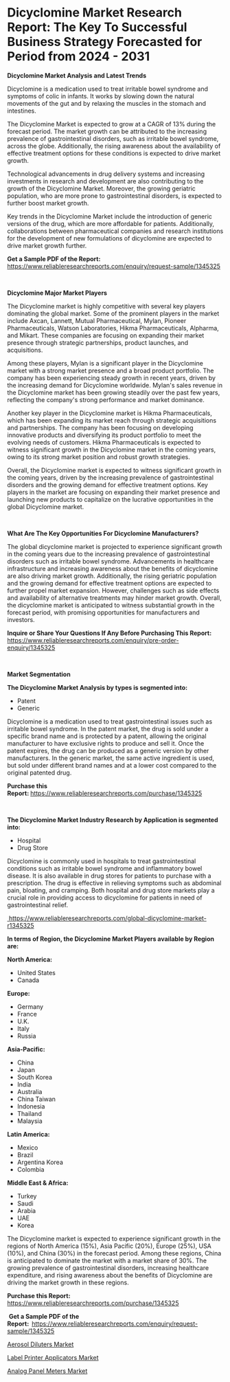 <p><h1>Dicyclomine Market Research Report: The Key To Successful Business Strategy Forecasted for Period from 2024 - 2031</h1></p><p><strong>Dicyclomine Market Analysis and Latest Trends</strong></p>
<p><p>Dicyclomine is a medication used to treat irritable bowel syndrome and symptoms of colic in infants. It works by slowing down the natural movements of the gut and by relaxing the muscles in the stomach and intestines.</p><p>The Dicyclomine Market is expected to grow at a CAGR of 13% during the forecast period. The market growth can be attributed to the increasing prevalence of gastrointestinal disorders, such as irritable bowel syndrome, across the globe. Additionally, the rising awareness about the availability of effective treatment options for these conditions is expected to drive market growth.</p><p>Technological advancements in drug delivery systems and increasing investments in research and development are also contributing to the growth of the Dicyclomine Market. Moreover, the growing geriatric population, who are more prone to gastrointestinal disorders, is expected to further boost market growth.</p><p>Key trends in the Dicyclomine Market include the introduction of generic versions of the drug, which are more affordable for patients. Additionally, collaborations between pharmaceutical companies and research institutions for the development of new formulations of dicyclomine are expected to drive market growth further.</p></p>
<p><strong>Get a Sample PDF of the Report:&nbsp;</strong> <a href="https://www.reliableresearchreports.com/enquiry/request-sample/1345325">https://www.reliableresearchreports.com/enquiry/request-sample/1345325</a></p>
<p>&nbsp;</p>
<p><strong>Dicyclomine Major Market Players</strong></p>
<p><p>The Dicyclomine market is highly competitive with several key players dominating the global market. Some of the prominent players in the market include Axcan, Lannett, Mutual Pharmaceutical, Mylan, Pioneer Pharmaceuticals, Watson Laboratories, Hikma Pharmaceuticals, Alpharma, and Mikart. These companies are focusing on expanding their market presence through strategic partnerships, product launches, and acquisitions.</p><p>Among these players, Mylan is a significant player in the Dicyclomine market with a strong market presence and a broad product portfolio. The company has been experiencing steady growth in recent years, driven by the increasing demand for Dicyclomine worldwide. Mylan's sales revenue in the Dicyclomine market has been growing steadily over the past few years, reflecting the company's strong performance and market dominance.</p><p>Another key player in the Dicyclomine market is Hikma Pharmaceuticals, which has been expanding its market reach through strategic acquisitions and partnerships. The company has been focusing on developing innovative products and diversifying its product portfolio to meet the evolving needs of customers. Hikma Pharmaceuticals is expected to witness significant growth in the Dicyclomine market in the coming years, owing to its strong market position and robust growth strategies.</p><p>Overall, the Dicyclomine market is expected to witness significant growth in the coming years, driven by the increasing prevalence of gastrointestinal disorders and the growing demand for effective treatment options. Key players in the market are focusing on expanding their market presence and launching new products to capitalize on the lucrative opportunities in the global Dicyclomine market.</p></p>
<p>&nbsp;</p>
<p><strong>What Are The Key Opportunities For Dicyclomine Manufacturers?</strong></p>
<p><p>The global dicyclomine market is projected to experience significant growth in the coming years due to the increasing prevalence of gastrointestinal disorders such as irritable bowel syndrome. Advancements in healthcare infrastructure and increasing awareness about the benefits of dicyclomine are also driving market growth. Additionally, the rising geriatric population and the growing demand for effective treatment options are expected to further propel market expansion. However, challenges such as side effects and availability of alternative treatments may hinder market growth. Overall, the dicyclomine market is anticipated to witness substantial growth in the forecast period, with promising opportunities for manufacturers and investors.</p></p>
<p><strong>Inquire or Share Your Questions If Any Before Purchasing This Report:</strong> <a href="https://www.reliableresearchreports.com/enquiry/pre-order-enquiry/1345325">https://www.reliableresearchreports.com/enquiry/pre-order-enquiry/1345325</a></p>
<p>&nbsp;</p>
<p><strong>Market Segmentation</strong></p>
<p><strong>The Dicyclomine Market Analysis by types is segmented into:</strong></p>
<p><ul><li>Patent</li><li>Generic</li></ul></p>
<p><p>Dicyclomine is a medication used to treat gastrointestinal issues such as irritable bowel syndrome. In the patent market, the drug is sold under a specific brand name and is protected by a patent, allowing the original manufacturer to have exclusive rights to produce and sell it. Once the patent expires, the drug can be produced as a generic version by other manufacturers. In the generic market, the same active ingredient is used, but sold under different brand names and at a lower cost compared to the original patented drug.</p></p>
<p><strong>Purchase this Report:&nbsp;</strong><a href="https://www.reliableresearchreports.com/purchase/1345325">https://www.reliableresearchreports.com/purchase/1345325</a></p>
<p>&nbsp;</p>
<p><strong>The Dicyclomine Market Industry Research by Application is segmented into:</strong></p>
<p><ul><li>Hospital</li><li>Drug Store</li></ul></p>
<p><p>Dicyclomine is commonly used in hospitals to treat gastrointestinal conditions such as irritable bowel syndrome and inflammatory bowel disease. It is also available in drug stores for patients to purchase with a prescription. The drug is effective in relieving symptoms such as abdominal pain, bloating, and cramping. Both hospital and drug store markets play a crucial role in providing access to dicyclomine for patients in need of gastrointestinal relief.</p></p>
<p><a href="https://www.reliableresearchreports.com/global-dicyclomine-market-r1345325">&nbsp;https://www.reliableresearchreports.com/global-dicyclomine-market-r1345325</a></p>
<p><strong>In terms of Region, the Dicyclomine Market Players available by Region are:</strong></p>
<p>
    <p> <strong> North America: </strong>
        <ul>
            <li>United States</li>
            <li>Canada</li>
        </ul>
        </p> 
    <p> <strong> Europe: </strong>
        <ul>
            <li>Germany</li>
            <li>France</li>
            <li>U.K.</li>
            <li>Italy</li>
            <li>Russia</li>
        </ul>
        </p> 
    <p> <strong> Asia-Pacific: </strong>
        <ul>
            <li>China</li>
            <li>Japan</li>
            <li>South Korea</li>
            <li>India</li>
            <li>Australia</li>
            <li>China Taiwan</li>
            <li>Indonesia</li>
            <li>Thailand</li>
            <li>Malaysia</li>
        </ul>
        </p> 
    <p> <strong> Latin America: </strong>
        <ul>
            <li>Mexico</li>
            <li>Brazil</li>
            <li>Argentina Korea</li>
            <li>Colombia</li>
        </ul>
        </p> 
    <p> <strong> Middle East & Africa: </strong>
        <ul>
            <li>Turkey</li>
            <li>Saudi</li>
            <li>Arabia</li>
            <li>UAE</li>
            <li>Korea</li>
        </ul>
    </p>
    </p>
<p><p>The Dicyclomine market is expected to experience significant growth in the regions of North America (15%), Asia Pacific (20%), Europe (25%), USA (10%), and China (30%) in the forecast period. Among these regions, China is anticipated to dominate the market with a market share of 30%. The growing prevalence of gastrointestinal disorders, increasing healthcare expenditure, and rising awareness about the benefits of Dicyclomine are driving the market growth in these regions.</p></p>
<p><strong>Purchase this Report: </strong><a href="https://www.reliableresearchreports.com/purchase/1345325">https://www.reliableresearchreports.com/purchase/1345325</a></p>
<p>&nbsp;<strong>Get a Sample PDF of the Report:&nbsp;&nbsp;</strong><a href="https://www.reliableresearchreports.com/enquiry/request-sample/1345325">https://www.reliableresearchreports.com/enquiry/request-sample/1345325</a></p>
<p><strong></strong></p>
<p><p><a href="https://www.linkedin.com/pulse/aerosol-diluters-market-comprehensive-assessment-type-bynqe">Aerosol Diluters Market</a></p><p><a href="https://www.linkedin.com/pulse/label-printer-applicators-market-analysis-sze-forecasted-urvue">Label Printer Applicators Market</a></p><p><a href="https://www.linkedin.com/pulse/analog-panel-meters-market-trends-forecast-competitive-z8wee">Analog Panel Meters Market</a></p></p>